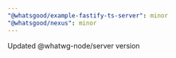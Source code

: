 ```yaml
---
"@whatsgood/example-fastify-ts-server": minor
"@whatsgood/nexus": minor
---
```


Updated @whatwg-node/server version
